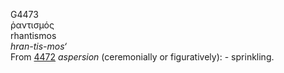 G4473  
ῥαντισμός  
rhantismos  
*hran-tis-mos‘*  
From [4472](g4472) *aspersion* (ceremonially or figuratively): -
sprinkling.  
